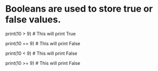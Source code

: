 # Booleans are used to store true or false values.
print(10 > 9) # This will print True

print(10 == 9) # This will print False

print(10 < 9) # This will print False

print(10 >= 9) # This will print False
